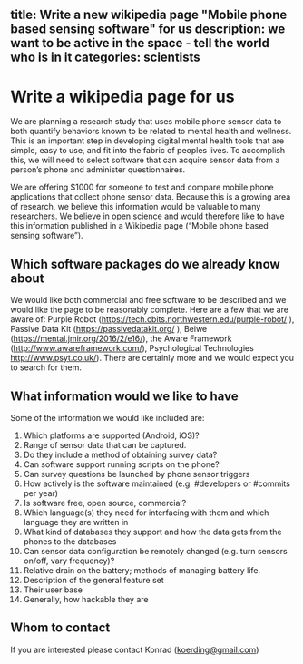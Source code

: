 title: Write a new wikipedia page "Mobile phone based sensing software" for us
description: we want to be active in the space - tell the world who is in it
categories: scientists
---

# Write a wikipedia page for us
We are planning a research study that uses mobile phone sensor data to both quantify behaviors known to be related to mental health and wellness.  This is an important step in developing digital mental health tools that are simple, easy to use, and fit into the fabric of peoples lives.  To accomplish this, we will need to select software that can acquire sensor data from a person’s phone and administer questionnaires. 

We are offering $1000 for someone to test and compare mobile phone applications that collect phone sensor data.  Because this is a growing area of research, we believe this information would be valuable to many researchers.  We believe in open science and would therefore like to have this information published in a Wikipedia page (“Mobile phone based sensing software”). 
 
 ## Which software packages do we already know about
 
We would like both commercial and free software to be described and we would like the page to be reasonably complete.  Here are a few that we are aware of: Purple Robot (https://tech.cbits.northwestern.edu/purple-robot/ ), Passive Data Kit (https://passivedatakit.org/ ), Beiwe (https://mental.jmir.org/2016/2/e16/), the Aware Framework (http://www.awareframework.com/), Psychological Technologies http://www.psyt.co.uk/). There are certainly more and we would expect you to search for them.

## What information would we like to have
 
Some of the information we would like included are:
1.	Which platforms are supported (Android, iOS)?
2.	Range of sensor data that can be captured.
3.	Do they include a method of obtaining survey data?
4.	Can software support running scripts on the phone?
5.	Can survey questions be launched by phone sensor triggers
6.	How actively is the software maintained (e.g. #developers or #commits per year)
7.	Is software free, open source, commercial?
8.	Which language(s) they need for interfacing with them and which language they are written in
9.	What kind of databases they support and how the data gets from the phones to the databases
10.	Can sensor data configuration be remotely changed (e.g. turn sensors on/off, vary frequency)?
11.	Relative drain on the battery; methods of managing battery life.
12.	Description of the general feature set
13.	Their user base
14.	Generally, how hackable they are
 
 ## Whom to contact
 
If you are interested please contact Konrad (koerding@gmail.com)
